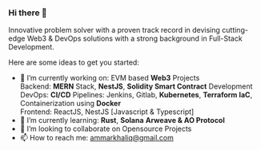 ### Hi there 👋


Innovative problem solver with a proven track record in devising cutting-edge Web3 & DevOps solutions with a strong background in Full-Stack Development.


Here are some ideas to get you started:

- 🔭 I’m currently working on:
  EVM based **Web3** Projects
  </br> Backend:
  **MERN** Stack, **NestJS**, **Solidity Smart Contract** Development
  </br> DevOps:
  **CI/CD** Pipelines: Jenkins, Gitlab, **Kubernetes**, **Terraform IaC**, Containerization using **Docker**
  </br> Frontend:
  ReactJS, NestJS [Javascript & Typescript]
- 🌱 I’m currently learning: **Rust**, **Solana** **Arweave & AO Protocol**
- 👯 I’m looking to collaborate on Opensource Projects
- 📫 How to reach me: ammarkhaliq@gmail.com
